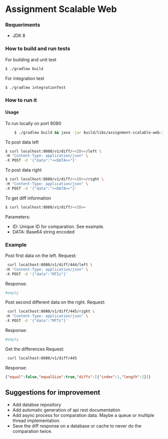# Assignment Scalable Web

### Requeriments

* JDK 8

### How to build and run tests

For building and unit test

```sh
$ ./gradlew build
```
For integration test

```sh
$ ./gradlew integrationTest
```

### How to run it

#### Usage

To run locally on port 8080
```sh
    $ ./gradlew build && java -jar build/libs/assignment-scalable-web-1.0.0.jar
```

To post data left
```sh
$ curl localhost:8080/v1/diff/<<ID>>/left \
-H "Content-Type: application/json" \
-X POST -d '{"data":"<<DATA>>"}'
```
To post data right
```sh
$ curl localhost:8080/v1/diff/<<ID>>/right \
-H "Content-Type: application/json" \
-X POST -d '{"data":"<<DATA>>"}'
```
To get diff information

```sh
$ curl localhost:8080/v1/diff/<<ID>>
```
Parameters:
* ID: Unique ID for comparation. See example.
* DATA: Base64 string encoded

### Example

Post first data on the left.
Request:
```sh
 curl localhost:8080/v1/diff/444/left \
-H "Content-Type: application/json" \
-X POST -d '{"data":"MTIz"}'
```
Response:
```sh
#empty
```
Post second different data on the right.
Request:
```sh
 curl localhost:8080/v1/diff/445/right \
-H "Content-Type: application/json" \
-X POST -d '{"data":"MTTz"}'
```
Response:
```sh
#empty
```
Get the differences
Request:
```sh
 curl localhost:8080/v1/diff/445
```
Response:
```json
{"equal":false,"equalSize":true,"diffs":[{"index":1,"length":2}]}
```
## Suggestions for improvement

* Add databse repository
* Add automatic generation of api rest documentation
* Add async process for comparation data. Maybe a queue or multiple thread implementation.
* Save the diff response on a database or cache to never do the comparation twice.
